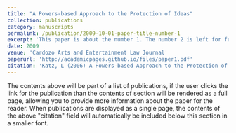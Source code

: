 ```yaml
---
title: "A Powers-based Approach to the Protection of Ideas"
collection: publications
category: manuscripts
permalink: /publication/2009-10-01-paper-title-number-1
excerpt: 'This paper is about the number 1. The number 2 is left for future work.'
date: 2009
venue: 'Cardozo Arts and Entertainment Law Journal'
paperurl: 'http://academicpages.github.io/files/paper1.pdf'
citation: 'Katz, L (2006) A Powers-based Approach to the Protection of Ideas, 23 Cardozo Arts and Entertainment Law Journal 687'
---
```

The contents above will be part of a list of publications, if the user clicks the link for the publication than the contents of section will be rendered as a full page, allowing you to provide more information about the paper for the reader. When publications are displayed as a single page, the contents of the above "citation" field will automatically be included below this section in a smaller font.
